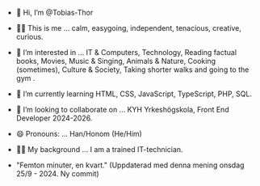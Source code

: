 - 👋 Hi, I’m @Tobias-Thor
- 🙋‍♂️ This is me ... calm, easygoing, independent, tenacious, creative, curious.
- 👀 I’m interested in ... IT & Computers, Technology, Reading factual books, Movies, Music & Singing, Animals & Nature, Cooking (sometimes), Culture & Society, Taking shorter walks and going to the gym .
- 🌱 I’m currently learning HTML, CSS, JavaScript, TypeScript, PHP, SQL.
- 💞️ I’m looking to collaborate on ... KYH Yrkeshögskola, Front End Developer 2024-2026.
- 😄 Pronouns: ... Han/Honom (He/Him)
- 👨‍💻 My background ... I am a trained IT-technician.

- "Femton minuter, en kvart." (Uppdaterad med denna mening onsdag 25/9 - 2024. Ny commit)
<!---
Tobias-Thor/Tobias-Thor is a ✨ special ✨ repository because its `README.md` (this file) appears on your GitHub profile.
You can click the Preview link to take a look at your changes.
--->
